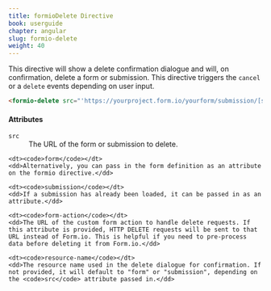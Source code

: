 ```yaml
---
title: formioDelete Directive
book: userguide
chapter: angular
slug: formio-delete
weight: 40
---
```

This directive will show a delete confirmation dialogue and will, on confirmation, delete a form or submission. This directive triggers the `cancel` or a `delete` events depending on user input.

```html
<formio-delete src="'https://yourproject.form.io/yourform/submission/[submission_id]'"></formio-delete>
```

#### Attributes

<dl class="dl-horizontal">
    <dt><code>src</code></dt>
    <dd>The URL of the form or submission to delete.</dd>

    <dt><code>form</code></dt>
    <dd>Alternatively, you can pass in the form definition as an attribute on the formio directive.</dd>

    <dt><code>submission</code></dt>
    <dd>If a submission has already been loaded, it can be passed in as an attribute.</dd>

    <dt><code>form-action</code></dt>
    <dd>The URL of the custom form action to handle delete requests. If this attribute is provided, HTTP DELETE requests will be sent to that URL instead of Form.io. This is helpful if you need to pre-process data before deleting it from Form.io.</dd>

    <dt><code>resource-name</code></dt>
    <dd>The resource name used in the delete dialogue for confirmation. If not provided, it will default to "form" or "submission", depending on the <code>src</code> attribute passed in.</dd>
</dl>
